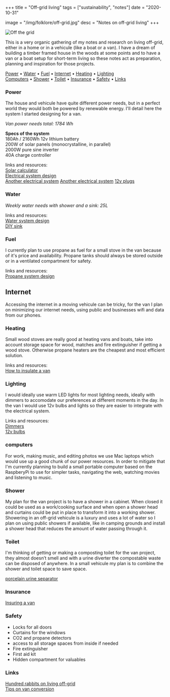 +++
title = "Off-grid living"
tags = ["sustainability", "notes"]
date = "2020-10-31"

image = "/img/folklore/off-grid.jpg"
desc = "Notes on off-grid living"
+++

![Off the grid](/img/folklore/off-grid.jpg)

This is a very organic gathering of my notes and research on living off-grid, either in a home or in a vehicule (like a boat or a van). I have a dream of building a timber framed house in the woods at some points and to have a van or a boat setup for short-term living so these notes act as preparation, planning and inspiration for those projects.

<div class="table-of-contents">

[Power](#power) •
[Water](#water) •
[Fuel](#fuel) •
[Internet](#internet) •
[Heating](#heating) •
[Lighting](#lighting)  
[Computers](#computers) •
[Shower](#shower) •
[Toilet](#toilet) •
[Insurance](#insurance) •
[Safety](#safety) •
[Links](#links)

</div>

### Power

The house and vehicule have quite different power needs, but in a perfect world they would both be powered by renewable energy. I'll detail here the system I started designing for a van.

_Van power needs total: 1784 Wh_

**Specs of the system**  
180Ah / 2160Wh 12v lithium battery  
200W of solar panels (monocrystalline, in parallel)  
2000W pure sine inverter  
40A charge controller   


links and resources:  
[Solar calculator](https://www.parkedinparadise.com/solar-calculator/)  
[Electrical system design](https://www.cheaprvliving.com/electrical/electricity/)  
[Another electrical system](https://www.parkedinparadise.com/electrical/)
[Another electrical system](https://faroutride.com/electrical-system/)
[12v plugs](https://www.marineoutfitters.ca/index.cfm?category=10002|10378|10368&product=56587211&code=900000001627)

### Water

_Weekly water needs with shower and a sink: 25L_

links and resources:  
[Water system design](https://faroutride.com/water-system/)  
[DIY sink](https://vanlifecustoms.com/blog/diysink)

### Fuel

I currently plan to use propane as fuel for a small stove in the van because of it's price and availability.
Propane tanks should always be stored outside or in a ventilated compartment for safety.

links and resources:  
[Propane system design](https://faroutride.com/propane-system/)

## Internet

Accessing the internet in a moving vehicule can be tricky, for the van I plan on minimizing our internet needs, using public and businesses wifi and data from our phones.

### Heating

Small wood stoves are really good at heating vans and boats, take into account storage space for wood, matches and fire extinguisher if getting a wood stove. Otherwise propane heaters are the cheapest and most efficient solution.

links and resources:  
[How to insulate a van](https://www.parkedinparadise.com/insulate-van/)

### Lighting

I would ideally use warm LED lights for most lighting needs, ideally with dimmers to accomodate our preferences at different moments in the day. In the van  I would use 12v bulbs and lights so they are easier to integrate with the electrical system.

Links and resources:  
[Dimmers](https://ledmontreal.com/en/led-controllers-and-dimmers-led-montreal/b1-4-zone-rf-wall-panel-for-single-color.html)  
[12v bulbs](https://ledmontreal.com/en/led-light-bulbs-mmr16-gu10-e27-par20/7w-12v-dimmable-e27-led-light-bulb.html)

### computers

For work, making music, and editing photos we use Mac laptops which would use up a good chunk of our power resources. In order to mitigate that I'm currently planning to build a small portable computer based on the RaspberyPi to use for simpler tasks, navigating the web, watching movies and listening to music.

### Shower

My plan for the van project is to have a shower in a cabinet. When closed it could be used as a work/cooking surface and when open a shower head and curtains could be put in place to transform it into a working shower. Showering in an off-grid vehicule is a luxury and uses a lot of water so I plan on using public showers if available, like in camping grounds and install a shower head that reduces the amount of water passing through it.

### Toilet

I'm thinking of getting or making a composting toilet for the van project, they almost doesn’t smell and with a urine diverter the compostable waste can be disposed of anywhere. In a small vehicule my plan is to combine the shower and toilet space to save space.

[porcelain urine separator](https://urineseparator.com/)

### Insurance

[Insuring a van](https://faroutride.com/van-insurance-bc/)

### Safety

- Locks for all doors
- Curtains for the windows
- CO2 and propane detectors
- access to all storage spaces from inside if needed
- Fire extinguisher
- First aid kit
- Hidden compartment for valuables

### Links

[Hundred rabbits on living off-grid](https://100r.co/site/off_the_grid.html)  
[Tips on van conversion](http://www.campervanman.co.uk/2018/09/23/best-practice-camper-van-conversion-build-tips/)
